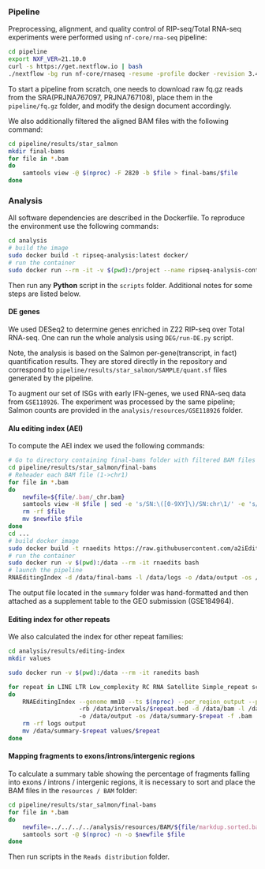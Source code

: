 ### Pipeline

Preprocessing, alignment, and quality control of RIP-seq/Total RNA-seq experiments were performed
using `nf-core/rna-seq` pipeline:

```bash
cd pipeline
export NXF_VER=21.10.0
curl -s https://get.nextflow.io | bash
./nextflow -bg run nf-core/rnaseq -resume -profile docker -revision 3.4 --input=design.csv --genome=GRCm38
```

To start a pipeline from scratch, one needs to download raw fq.gz reads from the SRA(PRJNA767097, PRJNA767108), place
them in the `pipeline/fq.gz` folder, and modify the design document accordingly.

We also additionally filtered the aligned BAM files with the following command:

```bash
cd pipeline/results/star_salmon
mkdir final-bams
for file in *.bam
do
    samtools view -@ $(nproc) -F 2820 -b $file > final-bams/$file
done
```

### Analysis

All software dependencies are described in the Dockerfile. To reproduce the environment use the following commands:

```bash
cd analysis
# build the image
sudo docker build -t ripseq-analysis:latest docker/
# run the container
sudo docker run --rm -it -v $(pwd):/project --name ripseq-analysis-container ripseq-analysis:latest
```

Then run any **Python** script in the `scripts` folder. Additional notes for some steps are listed below.

#### DE genes

We used DESeq2 to determine genes enriched in Z22 RIP-seq over Total RNA-seq. One can run the whole analysis
using `DEG/run-DE.py` script.

Note, the analysis is based on the Salmon per-gene(transcript, in fact) quantification results. They are stored directly
in the repository and correspond to `pipeline/results/star_salmon/SAMPLE/quant.sf` files generated by the pipeline.

To augment our set of ISGs with early IFN-genes, we used RNA-seq data from `GSE118926`. The experiment was processed by
the same pipeline; Salmon counts are provided in the `analysis/resources/GSE118926` folder.

#### Alu editing index (AEI)

To compute the AEI index we used the following commands:

```bash
# Go to directory containing final-bams folder with filtered BAM files
cd pipeline/results/star_salmon/final-bams
# Reheader each BAM file (1->chr1)
for file in *.bam
do
    newfile=${file/.bam/_chr.bam}
    samtools view -H $file | sed -e 's/SN:\([0-9XY]\)/SN:chr\1/' -e 's/SN:MT/SN:chrM/' | samtools reheader - $file > $newfile
    rm -rf $file
    mv $newfile $file
done
cd ...
# build docker image
sudo docker build -t rnaedits https://raw.githubusercontent.com/a2iEditing/RNAEditingIndexer/master/Dockerfile
# run the container
sudo docker run -v $(pwd):/data --rm -it rnaedits bash
# launch the pipeline
RNAEditingIndex -d /data/final-bams -l /data/logs -o /data/output -os /data/editing-summary -f .bam --genome mm10 --ts $(nproc)
```

The output file located in the `summary` folder was hand-formatted and then attached as a supplement table to the GEO
submission (GSE184964).

#### Editing index for other repeats

We also calculated the index for other repeat families:

```bash
cd analysis/results/editing-index
mkdir values

sudo docker run -v $(pwd):/data --rm -it ranedits bash

for repeat in LINE LTR Low_complexity RC RNA Satellite Simple_repeat scRNA snRNA srpRNA SINE
do
    RNAEditingIndex --genome mm10 --ts $(nproc) --per_region_output --per_sample_output \ 
                    -rb /data/intervals/$repeat.bed -d /data/bam -l /data/logs \ 
                    -o /data/output -os /data/summary-$repeat -f .bam 
    rm -rf logs output
    mv /data/summary-$repeat values/$repeat
done
```

#### Mapping fragments to exons/introns/intergenic regions

To calculate a summary table showing the percentage of fragments falling into exons / introns / intergenic regions, it
is necessary to sort and place the BAM files in the `resources / BAM` folder:

```bash
cd pipeline/results/star_salmon/final-bams
for file in *.bam
do
    newfile=../../../../analysis/resources/BAM/${file/markdup.sorted.bam/.namesorted.bam}
    samtools sort -@ $(nproc) -n -o $newfile $file
done
```

Then run scripts in the `Reads distribution` folder.
